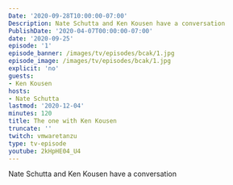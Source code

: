 ```yaml
---
Date: '2020-09-28T10:00:00-07:00'
Description: Nate Schutta and Ken Kousen have a conversation
PublishDate: '2020-04-07T00:00:00-07:00'
date: '2020-09-25'
episode: '1'
episode_banner: /images/tv/episodes/bcak/1.jpg
episode_image: /images/tv/episodes/bcak/1.jpg
explicit: 'no'
guests:
- Ken Kousen
hosts:
- Nate Schutta
lastmod: '2020-12-04'
minutes: 120
title: The one with Ken Kousen
truncate: ''
twitch: vmwaretanzu
type: tv-episode
youtube: 2kHpHE04_U4
---
```


Nate Schutta and Ken Kousen have a conversation